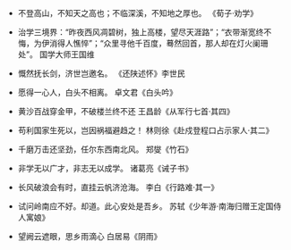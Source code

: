 + 不登高山，不知天之高也；不临深溪，不知地之厚也。
《荀子·劝学》

+ 治学三境界：“昨夜西风凋碧树，独上高楼，望尽天涯路”；“衣带渐宽终不悔，为伊消得人憔悴”；“众里寻他千百度，蓦然回首，那人却在灯火阑珊处”。
国学大师王国维

+ 慨然抚长剑，济世岂邀名。
《还陕述怀》李世民

+ 愿得一心人，白头不相离。
卓文君《白头吟》

+ 黄沙百战穿金甲，不破楼兰终不还
王昌龄《从军行七首·其四》

+ 苟利国家生死以，岂因祸福避趋之！
林则徐《赴戍登程口占示家人·其二》

+ 千磨万击还坚劲，任尔东西南北风。
郑燮《竹石》

+ 非学无以广才，非志无以成学。
诸葛亮《诫子书》

+ 长风破浪会有时，直挂云帆济沧海。
李白《行路难·其一》

+ 试问岭南应不好。却道。此心安处是吾乡。
苏轼《少年游·南海归赠王定国侍人寓娘》

+ 望阙云遮眼，思乡雨滴心
白居易《阴雨》
